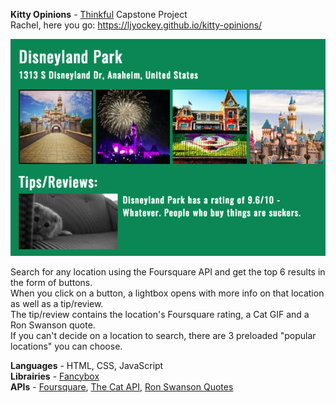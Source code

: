 <b>Kitty Opinions</b> - <a href="https://www.thinkful.com">Thinkful</a> Capstone Project<br>
Rachel, here you go: https://ljyockey.github.io/kitty-opinions/

<img src="img/screenshot.png" alt="screenshot">

Search for any location using the Foursquare API and get the top 6 results in the form of buttons. <br>
When you click on a button, a lightbox opens with more info on that location as well as a tip/review. <br>
The tip/review contains the location's Foursquare rating, a Cat GIF and a Ron Swanson quote. <br>
If you can't decide on a location to search, there are 3 preloaded "popular locations" you can choose. <br>

<b>Languages</b> - HTML, CSS, JavaScript <br>
<b>Librairies</b> - 
	<a href="http://fancybox.net/">Fancybox</a> <br>
<b>APIs</b> - 
	<a href="https://foursquare.com/" target="blank" rel="noopener noreferrer">Foursquare</a>, 
	<a href="https://thecatapi.com/" target="blank" rel="noopener noreferrer">The Cat API</a>, 
	<a href="https://github.com/jamesseanwright/ron-swanson-quotes#ron-swanson-quotes-api" target="blank" rel="noopener noreferrer">Ron Swanson Quotes</a>
